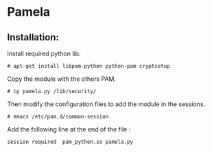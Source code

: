 # Pamela

Installation:
-------------

Install required python lib.

    # apt-get install libpam-python python-pam cryptsetup

Copy the module with the others PAM.

    # cp pamela.py /lib/security/

Then modify the configuration files to add the module in the sessions.

    # emacs /etc/pam.d/common-session

Add the following line at the end of the file :

    session required  pam_python.so pamela.py

